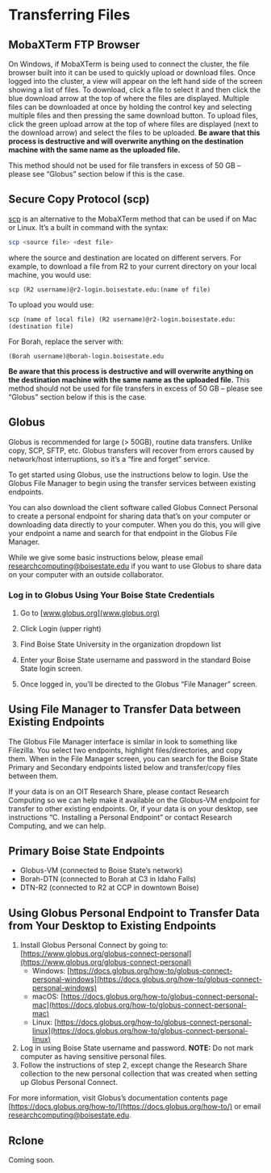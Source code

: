 # Transferring Files

## MobaXTerm FTP Browser
On Windows, if MobaXTerm is being used to connect the cluster, the file browser built into it can be used to quickly upload or download files. 
Once logged into the cluster, a view will appear on the left hand side of the screen showing a list of files. 
To download, click a file to select it and then click the blue download arrow at the top of where the files are displayed. 
Multiple files can be downloaded at once by holding the control key and selecting multiple files and then pressing the same download button. 
To upload files, click the green upload arrow at the top of where files are displayed (next to the download arrow) and select the files to be uploaded.
**Be aware that this process is destructive and will overwrite anything on the destination machine with the same name as the uploaded file.**

This method should not be used for file transfers in excess of 50 GB – please see “Globus” section below if this is the case.

## Secure Copy Protocol (scp)
[scp](https://linux.die.net/man/1/scp) is an alternative to the MobaXTerm method that can be used if on Mac or Linux. 
It’s a built in command with the syntax:
```bash
scp <source file> <dest file>
```
where the source and destination are located on different servers. 
For example, to download a file from R2 to your current directory on your local machine, you would use:

`scp (R2 username)@r2-login.boisestate.edu:(name of file)`

To upload you would use:

`scp (name of local file) (R2 username)@r2-login.boisestate.edu:(destination file)`

For Borah, replace the server with:

`(Borah username)@borah-login.boisestate.edu`

**Be aware that this process is destructive and will overwrite anything on the destination machine with the same name as the uploaded file.** 
This method should not be used for file transfers in excess of 50 GB – please see “Globus” section below if this is the case.

## Globus
Globus is recommended for large (> 50GB), routine data transfers. 
Unlike copy, SCP, SFTP, etc. Globus transfers will recover from errors caused by network/host interruptions, so it’s a “fire and forget” service.

To get started using Globus, use the instructions below to login. 
Use the Globus File Manager to begin using the transfer services between existing endpoints.

You can also download the client software called Globus Connect Personal to create a personal endpoint for sharing data that’s on your computer or downloading data directly to your computer. 
When you do this, you will give your endpoint a name and search for that endpoint in the Globus File Manager.

While we give some basic instructions below, please email researchcomputing@boisestate.edu if you want to use Globus to share data on your computer with an outside collaborator.

### Log in to Globus Using Your Boise State Credentials
1. Go to [www.globus.org](www.globus.org)

2. Click Login (upper right)

3. Find Boise State University in the organization dropdown list

4. Enter your Boise State username and password in the standard Boise State login screen.

5. Once logged in, you’ll be directed to the Globus “File Manager” screen.

## Using File Manager to Transfer Data between Existing Endpoints
The Globus File Manager interface is similar in look to something like Filezilla. 
 You select two endpoints, highlight files/directories, and copy them. 
 When in the File Manager screen, you can search for the Boise State Primary and Secondary endpoints listed below and transfer/copy files between them.

If your data is on an OIT Research Share, please contact Research Computing so we can help make it available on the Globus-VM endpoint for transfer to other existing endpoints. 
Or, if your data is on your desktop, see instructions “C. Installing a Personal Endpoint” or contact Research Computing, and we can help.

## Primary Boise State Endpoints
- Globus-VM (connected to Boise State’s network)
- Borah-DTN (connected to Borah at C3 in Idaho Falls)
- DTN-R2 (connected to R2 at CCP in downtown Boise)

## Using Globus Personal Endpoint to Transfer Data from Your Desktop to Existing Endpoints
1. Install Globus Personal Connect by going to: [https://www.globus.org/globus-connect-personal](https://www.globus.org/globus-connect-personal)
    - Windows: [https://docs.globus.org/how-to/globus-connect-personal-windows](https://docs.globus.org/how-to/globus-connect-personal-windows)
    - macOS:   [https://docs.globus.org/how-to/globus-connect-personal-mac](https://docs.globus.org/how-to/globus-connect-personal-mac)
    - Linux:   [https://docs.globus.org/how-to/globus-connect-personal-linux](https://docs.globus.org/how-to/globus-connect-personal-linux)
2. Log in using Boise State username and password. **NOTE:** Do not mark computer as having sensitive personal files.
3. Follow the instructions of step 2, except change the Research Share collection to the new personal collection that was created when setting up Globus Personal Connect.

For more information, visit Globus’s documentation contents page [https://docs.globus.org/how-to/](https://docs.globus.org/how-to/) or email researchcomputing@boisestate.edu.

## Rclone
Coming soon.

